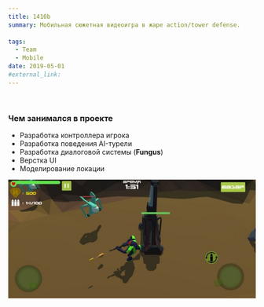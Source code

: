 ```yaml
---
title: 1410b
summary: Мобильная сюжетная видеоигра в жаре action/tower defense.

tags:
  - Team
  - Mobile
date: 2019-05-01
#external_link:
---
```

⠀
### Чем занимался в проекте
- Разработка контроллера игрока
- Разработка поведения AI-турели
- Разработка диалоговой системы (**Fungus**)
- Верстка UI
- Моделирование локации

![screen reader text](606035219.jpeg "Геймплей")
